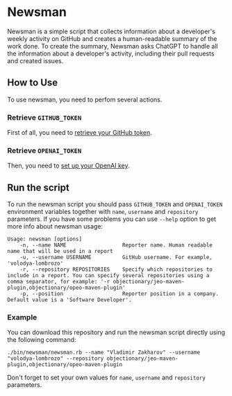 # Newsman 

Newsman is a simple script that collects information about a developer's weekly activity on GitHub and creates a human-readable summary of the work done. To create the summary, Newsman asks ChatGPT to handle all the information about a developer's activity, including their pull requests and created issues.

## How to Use

To use newsman, you need to perfom several actions. 

### Retrieve `GITHUB_TOKEN`

First of all, you need to [retrieve your GitHub token](https://docs.github.com/en/authentication/keeping-your-account-and-data-secure/managing-your-personal-access-tokens).

### Retrieve `OPENAI_TOKEN`

Then, you need to [set up your OpenAI key](https://platform.openai.com/docs/quickstart?context=curl).

## Run the script

To run the newsman script you should pass `GITHUB_TOKEN` and `OPENAI_TOKEN` environment variables together with `name`, `username` and `repository` parameters.
If you have some problems you can use `--help` option to get more info about newsman usage:
```shell
Usage: newsman [options]
    -n, --name NAME                  Reporter name. Human readable name that will be used in a report
    -u, --username USERNAME          GitHub username. For example, 'volodya-lombrozo'
    -r, --repository REPOSITORIES    Specify which repositories to include in a report. You can specify several repositories using a comma separator, for example: '-r objectionary/jeo-maven-plugin,objectionary/opeo-maven-plugin'
    -p, --position                   Reporter position in a company. Default value is a 'Software Developer'.
```

### Example

You can download this repository and run the newsman script directly using the following command:
```shell
./bin/newsman/newsman.rb --name "Vladimir Zakharov" --username "volodya-lombrozo" --repository objectionary/jeo-maven-plugin,objectionary/opeo-maven-plugin
```
Don't forget to set your own values for `name`, `username` and `repository` parameters.
